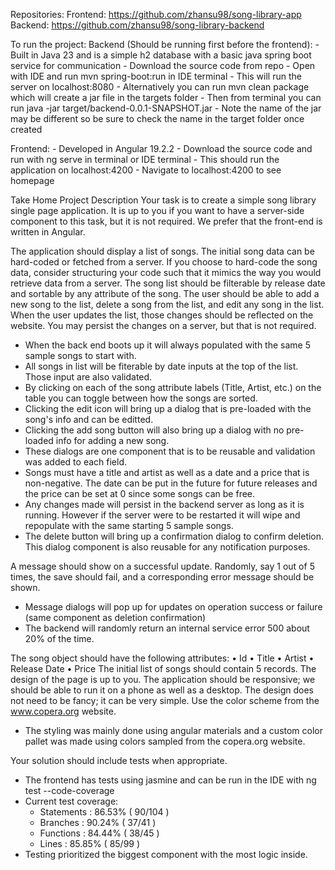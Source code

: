 Repositories:
Frontend: https://github.com/zhansu98/song-library-app
Backend: https://github.com/zhansu98/song-library-backend

To run the project:
Backend (Should be running first before the frontend):
    - Built in Java 23 and is a simple h2 database with a basic java spring boot service for communication
    - Download the source code from repo
    - Open with IDE and run mvn spring-boot:run in IDE terminal
    - This will run the server on localhost:8080
    - Alternatively you can run mvn clean package which will create a jar file in the targets folder
    - Then from terminal you can run java -jar target/backend-0.0.1-SNAPSHOT.jar
    - Note the name of the jar may be different so be sure to check the name in the target folder once created

Frontend:
    - Developed in Angular 19.2.2
    - Download the source code and run with ng serve in terminal or IDE terminal
    - This should run the application on localhost:4200
    - Navigate to localhost:4200 to see homepage


Take Home Project Description
Your task is to create a simple song library single page application. It is up to you if you want to have a
server-side component to this task, but it is not required. We prefer that the front-end is written in
Angular.

The application should display a list of songs. The initial song data can be hard-coded or fetched from a
server. If you choose to hard-code the song data, consider structuring your code such that it mimics the
way you would retrieve data from a server.
The song list should be filterable by release date and sortable by any attribute of the song. The user
should be able to add a new song to the list, delete a song from the list, and edit any song in the list.
When the user updates the list, those changes should be reflected on the website. You may persist the
changes on a server, but that is not required.

- When the back end boots up it will always populated with the same 5 sample songs to start with.
- All songs in list will be fiterable by date inputs at the top of the list. Those input are also validated.
- By clicking on each of the song attribute labels (Title, Artist, etc.) on the table you can toggle between how the songs are sorted.
- Clicking the edit icon will bring up a dialog that is pre-loaded with the song's info and can be editted.
- Clicking the add song button will also bring up a dialog with no pre-loaded info for adding a new song.
- These dialogs are one component that is to be reusable and validation was added to each field.
- Songs must have a title and artist as well as a date and a price that is non-negative. The date can be put in the future for future releases and the price can be set at 0 since some songs can be free.
- Any changes made will persist in the backend server as long as it is running. However if the server were to be restarted it will wipe and repopulate with the same starting 5 sample songs.
- The delete button will bring up a confirmation dialog to confirm deletion. This dialog component is also reusable for any notification purposes.

A message should show on a successful update. Randomly, say 1 out of 5 times, the save should fail, and
a corresponding error message should be shown.

- Message dialogs will pop up for updates on operation success or failure (same component as deletion confirmation)
- The backend will randomly return an internal service error 500 about 20% of the time.

The song object should have the following attributes:
• Id
• Title
• Artist
• Release Date
• Price
The initial list of songs should contain 5 records.
The design of the page is up to you. The application should be responsive; we should be able to run it on
a phone as well as a desktop. The design does not need to be fancy; it can be very simple. Use the color
scheme from the www.copera.org website.

- The styling was mainly done using angular materials and a custom color pallet was made using colors sampled from the copera.org website.

Your solution should include tests when appropriate.

- The frontend has tests using jasmine and can be run in the IDE with ng test --code-coverage
- Current test coverage:
    - Statements   : 86.53% ( 90/104 )
    - Branches     : 90.24% ( 37/41 )
    - Functions    : 84.44% ( 38/45 )
    - Lines        : 85.85% ( 85/99 )
- Testing prioritized the biggest component with the most logic inside.